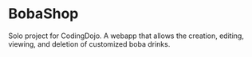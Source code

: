 # BobaShop
Solo project for CodingDojo. A webapp that allows the creation, editing, viewing, and deletion of customized boba drinks.
